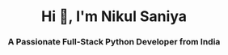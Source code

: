 <h1 align="center">Hi 👋, I'm Nikul Saniya</h1>
<h3 align="center">A Passionate Full-Stack Python Developer from India</h3>

